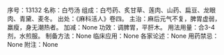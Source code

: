 序号：13132
名称：白芍汤
组成：白芍药、炙甘草、莲肉、山药、扁豆、龙眼肉、青黛、麦冬。
出处：《麻科活人》卷四。
主治：麻后元气不复，脾胃虚弱，羸瘦，身无潮热者。
加减：None
功效：调脾胃，平肝木。
用法用量：合3-4剂，水煎服。
制备方法：None
临床应用：None
各家论述：None
用药禁忌：None
附注：None
